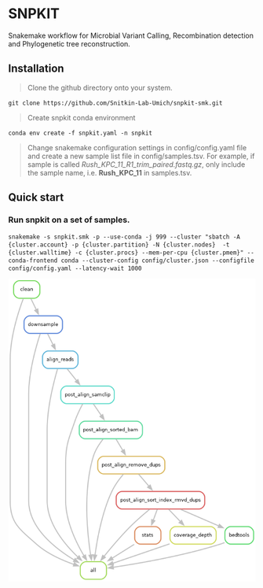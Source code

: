 # SNPKIT

Snakemake workflow for Microbial Variant Calling, Recombination detection and Phylogenetic tree reconstruction.

## Installation

> Clone the github directory onto your system.

```
git clone https://github.com/Snitkin-Lab-Umich/snpkit-smk.git

```
> Create snpkit conda environment

```
conda env create -f snpkit.yaml -n snpkit
```

> Change snakemake configuration settings in config/config.yaml file and create a new sample list file in config/samples.tsv. For example, if sample is called *Rush_KPC_11_R1_trim_paired.fastq.gz*, only include the sample name, i.e. **Rush_KPC_11** in samples.tsv. 


## Quick start

### Run snpkit on a set of samples.

```
snakemake -s snpkit.smk -p --use-conda -j 999 --cluster "sbatch -A {cluster.account} -p {cluster.partition} -N {cluster.nodes}  -t {cluster.walltime} -c {cluster.procs} --mem-per-cpu {cluster.pmem}" --conda-frontend conda --cluster-config config/cluster.json --configfile config/config.yaml --latency-wait 1000
```


![Alt text](./snpkit_dag.png)
